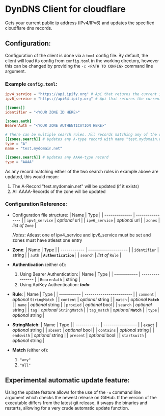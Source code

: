 # DynDNS Client for cloudflare

Gets your current public ip address (IPv4/IPv6) and updates the specified cloudflare dns records.

## Configuration:

Configuration of the client is done via a `toml` config file.
By default, the client will load its config from `config.toml` in the working directory, however this can be changed by providing the `-c <PATH TO CONFIG>` command line argument.

### Example `config.toml`:
```toml
ipv4_service = "https://api.ipify.org" # Api that returns the current ipv4 address
ipv6_service = "https://api64.ipify.org" # Api that returns the current ipv6 address

[[zones]] 
identifier = "<YOUR ZONE ID HERE>"

[zones.auth]
BearerAuth = "<YOUR ZONE AUTHENTICATION HERE>"

# There can be multiple search rules. All records matching any of the rules will be changed
[[zones.search]] # Updates any A-type record with name "test.mydomain.net"
type = "A"
name = "test.mydomain.net"

[[zones.search]] # Updates any AAAA-type record
type = "AAAA"
```

As any record matching either of the two search rules in example above are updated, this would mean:
1. The A-Record "test.mydomain.net" will be updated (if it exists)
2. All AAAA-Records of the zone will be updated

### Configuration Reference:
- Configuration file structure:
    | Name           | Type             |
    | -------------- | ---------------- |
    | `ipv4_service` | *optional* url   |
    | `ipv6_service` | *optional* url   |
    | `zones`        | *list of* `Zone` |

    *Notes*: Atleast one of ipv4_service and ipv6_service must be set and zones must have atleast one entry
- **Zone**:
    | Name         | Type                 |
    | ------------ | -------------------- |
    | `identifier` | string               |
    | `auth`       | **`Authentication`** |
    | `search`     | *list of* `Rule`     |

- **Authentication** (either of):
    1. Using Bearer Authentication:
        | Name         | Type             |
        | ------------ | ---------------- |
        | `BearerAuth` | string           |
    2. Using ApiKey Authentication:
        ***todo***
- **Rule**:
    | Name        | Type                     |
    | ----------- | ------------------------ |
    | `comment`   | *optional* `StringMatch` |
    | `content`   | *optional* string        |
    | `match`     | *optional* **`Match`**   |
    | `name`      | *optional* string        |
    | `proxied`   | *optional* bool          |
    | `search`    | *optional* string        |
    | `tag`       | *optional* `StringMatch` |
    | `tag_match` | *optional* **`Match`**   |
    | `type`      | *optional* string        |

- **StringMatch**:
    | Name         | Type              |
    | ------------ | ----------------- |
    | `exact`      | *optional* string |
    | `absent`     | *optional* bool   |
    | `contains`   | *optional* string |
    | `endswith`   | *optional* string |
    | `present`    | *optional* bool   |
    | `startswith` | *optional* string |
- **Match** (either of):
    1. `"any"`
    2. `"all"`

## Experimental automatic update feature:
Using the update feature allows for the use of the `-u` command line argument which checks the newest release on GitHub.
If the version of the executable differs from the latest git release, it swaps the binaries and restarts, allowing for a very crude automatic update function.